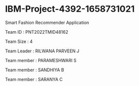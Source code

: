 # IBM-Project-4392-1658731021
Smart Fashion Recommender Application

Team ID : PNT2022TMID48162

Team Size : 4

Team Leader : RILWANA PARVEEN J

Team member : PARAMESHWARI S

Team member : SANDHIYA B

Team member : SARANYA C
